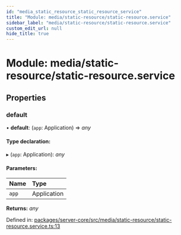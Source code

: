 ```yaml
---
id: "media_static_resource_static_resource_service"
title: "Module: media/static-resource/static-resource.service"
sidebar_label: "media/static-resource/static-resource.service"
custom_edit_url: null
hide_title: true
---
```


# Module: media/static-resource/static-resource.service

## Properties

### default

• **default**: (`app`: Application) => *any*

#### Type declaration:

▸ (`app`: Application): *any*

#### Parameters:

Name | Type |
:------ | :------ |
`app` | Application |

**Returns:** *any*

Defined in: [packages/server-core/src/media/static-resource/static-resource.service.ts:13](https://github.com/xr3ngine/xr3ngine/blob/a16a45d7e/packages/server-core/src/media/static-resource/static-resource.service.ts#L13)
